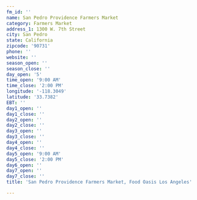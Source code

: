 ```yaml
---
fm_id: ''
name: San Pedro Providence Farmers Market
category: Farmers Market
address_1: 1300 W. 7th Street
city: San Pedro
state: California
zipcode: '90731'
phone: ''
website: ''
season_open: ''
season_close: ''
day_open: '5'
time_open: '9:00 AM'
time_close: '2:00 PM'
longitude: '-118.3049'
latitude: '33.7382'
EBT: ''
day1_open: ''
day1_close: ''
day2_open: ''
day2_close: ''
day3_open: ''
day3_close: ''
day4_open: ''
day4_close: ''
day5_open: '9:00 AM'
day5_close: '2:00 PM'
day6_open: ''
day7_open: ''
day7_close: ''
title: 'San Pedro Providence Farmers Market, Food Oasis Los Angeles'

---
```

